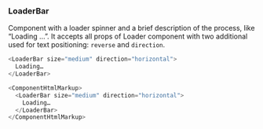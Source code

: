 ### LoaderBar

Component with a loader spinner and a brief description of the process, like “Loading …”.
It accepts all props of Loader component with two additional used for text positioning: `reverse` and `direction`.

```js
<LoaderBar size="medium" direction="horizontal">
  Loading…
</LoaderBar>
```

```js noeditor
<ComponentHtmlMarkup>
  <LoaderBar size="medium" direction="horizontal">
    Loading…
  </LoaderBar>
</ComponentHtmlMarkup>
```
